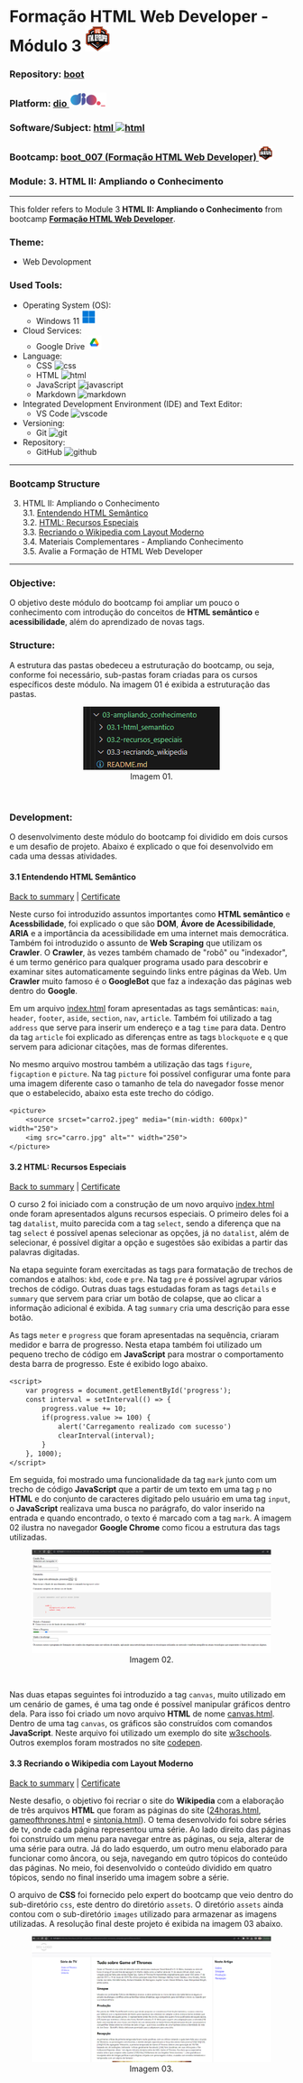 # Formação HTML Web Developer - Módulo 3   <img src="../0-aux/logo_boot.png" alt="boot_007" width="auto" height="45">

### Repository: [boot](../../../../)   
### Platform: <a href="../../../">dio   <img src="https://github.com/PedroHeeger/main/blob/main/0-aux/logos/plataforma/dio.jpeg" alt="dio" width="auto" height="25"></a>   
### Software/Subject: <a href="../../">html   <img src="https://cdn.jsdelivr.net/gh/devicons/devicon/icons/html5/html5-original.svg" alt="html" width="auto" height="25"></a>
### Bootcamp: <a href="../">boot_007 (Formação HTML Web Developer)   <img src="../0-aux/logo_boot.png" alt="boot_007" width="auto" height="25"></a>
### Module: 3. HTML II: Ampliando o Conhecimento 

---

This folder refers to Module 3 **HTML II: Ampliando o Conhecimento** from bootcamp [**Formação HTML Web Developer**](../).

### Theme:
- Web Devolopment

### Used Tools:
- Operating System (OS): 
  - Windows 11 <img src="https://github.com/PedroHeeger/main/blob/main/0-aux/logos/software/windows11.png" alt="windows11" width="auto" height="25">
- Cloud Services:
  - Google Drive <img src="https://github.com/PedroHeeger/main/blob/main/0-aux/logos/software/google_drive.png" alt="google_drive" width="auto" height="25">
- Language:
  - CSS   <img src="https://cdn.jsdelivr.net/gh/devicons/devicon/icons/css3/css3-original.svg" alt="css" width="auto" height="25">
  - HTML   <img src="https://cdn.jsdelivr.net/gh/devicons/devicon/icons/html5/html5-original.svg" alt="html" width="auto" height="25">
  - JavaScript   <img src="https://cdn.jsdelivr.net/gh/devicons/devicon/icons/javascript/javascript-original.svg" alt="javascript" width="auto" height="25">
  - Markdown   <img src="https://cdn.jsdelivr.net/gh/devicons/devicon/icons/markdown/markdown-original.svg" alt="markdown" width="auto" height="25">
- Integrated Development Environment (IDE) and Text Editor:
  - VS Code   <img src="https://cdn.jsdelivr.net/gh/devicons/devicon/icons/vscode/vscode-original.svg" alt="vscode" width="auto" height="25">
- Versioning: 
  - Git   <img src="https://cdn.jsdelivr.net/gh/devicons/devicon/icons/git/git-original.svg" alt="git" width="auto" height="25">
- Repository:
  - GitHub   <img src="https://cdn.jsdelivr.net/gh/devicons/devicon/icons/github/github-original.svg" alt="github" width="auto" height="25">

---

### Bootcamp Structure
3. <a name="item3">HTML II: Ampliando o Conhecimento</a>   
  3.1. <a href="#item3.1">Entendendo HTML Semântico</a>  
  3.2. <a href="#item3.2">HTML: Recursos Especiais</a>   
  3.3. <a href="#item3.3">Recriando o Wikipedia com Layout Moderno</a>   
  3.4. Materiais Complementares - Ampliando Conhecimento   
  3.5. Avalie a Formação de HTML Web Developer   

---

### Objective:
O objetivo deste módulo do bootcamp foi ampliar um pouco o conhecimento com introdução do conceitos de **HTML semântico** e **acessibilidade**, além do aprendizado de novas tags.

### Structure:
A estrutura das pastas obedeceu a estruturação do bootcamp, ou seja, conforme foi necessário, sub-pastas foram criadas para os cursos específicos deste módulo. Na imagem 01 é exibida a estruturação das pastas. 

<div align="Center"><figure>
    <img src="../0-aux/md3-img01.png" alt="img01"><br>
    <figcaption>Imagem 01.</figcaption>
</figure></div><br>

### Development:
O desenvolvimento deste módulo do bootcamp foi dividido em dois cursos e um desafio de projeto. Abaixo é explicado o que foi desenvolvido em cada uma dessas atividades.

<a name="item3.1"><h4>3.1 Entendendo HTML Semântico</h4></a>[Back to summary](#item3) | <a href="https://github.com/PedroHeeger/main/blob/main/cert_ti/04-curso/programming/html/(23-08-25)%20Entendendo%20HTML%20Sem%C3%A2ntico%20PH%20DIO.pdf">Certificate</a>

Neste curso foi introduzido assuntos importantes como **HTML semântico** e **Acessbilidade**, foi explicado o que são **DOM**, **Ávore de Acessibilidade**, **ARIA** e a importância da acessibilidade em uma internet mais democrática. Também foi introduzido o assunto de **Web Scraping** que utilizam os **Crawler**. O **Crawler**, às vezes também chamado de "robô" ou "indexador", é um termo genérico para qualquer programa usado para descobrir e examinar sites automaticamente seguindo links entre páginas da Web. Um **Crawler** muito famoso é o **GoogleBot** que faz a indexação das páginas web dentro do **Google**.

Em um arquivo [index.html](03.1-html_semantico/index.html) foram apresentadas as tags semânticas: `main`, `header`, `footer`, `aside`, `section`, `nav`, `article`. Também foi utilizado a tag `address` que serve para inserir um endereço e a tag `time` para data. Dentro da tag `article` foi explicado as diferenças entre as tags `blockquote` e `q` que servem para adicionar citações, mas de formas diferentes.

No mesmo arquivo mostrou também a utilização das tags `figure`, `figcaption` e `picture`. Na tag `picture` foi possível configurar uma fonte para uma imagem diferente caso o tamanho de tela do navegador fosse menor que o estabelecido, abaixo esta este trecho do código.

```
<picture>
    <source srcset="carro2.jpeg" media="(min-width: 600px)" width="250">
    <img src="carro.jpg" alt="" width="250">
</picture>
```

<a name="item3.2"><h4>3.2 HTML: Recursos Especiais</h4></a>[Back to summary](#item3) | <a href="https://github.com/PedroHeeger/main/blob/main/cert_ti/04-curso/programming/html/(23-08-25)%20HTML%3B%20Recursos%20Especiais%20PH%20DIO.pdf">Certificate</a>

O curso 2 foi iniciado com a construção de um novo arquivo [index.html](03.2-recursos_especiais/index.html) onde foram apresentados alguns recursos especiais. O primeiro deles foi a tag `datalist`, muito parecida com a tag `select`, sendo a diferença que na tag `select` é possível apenas selecionar as opções, já no `datalist`, além de selecionar, é possível digitar a opção e sugestões são exibidas a partir das palavras digitadas.

Na etapa seguinte foram exercitadas as tags para formatação de trechos de comandos e atalhos: `kbd`, `code` e `pre`. Na tag `pre` é possível agrupar vários trechos de código. Outras duas tags estudadas foram as tags `details` e `summary` que servem para criar um botão de colapse, que ao clicar a informação adicional é exibida. A tag `summary` cria uma descrição para esse botão.

As tags `meter` e `progress` que foram apresentadas na sequência, criaram medidor e barra de progresso. Nesta etapa também foi utilizado um pequeno trecho de código em **JavaScript** para mostrar o comportamento desta barra de progresso. Este é exibido logo abaixo.

```
<script>
    var progress = document.getElementById('progress');
    const interval = setInterval(() => {
        progress.value += 10;
        if(progress.value >= 100) {
            alert('Carregamento realizado com sucesso')
            clearInterval(interval);
        }
    }, 1000);
</script>
```

Em seguida, foi mostrado uma funcionalidade da tag `mark` junto com um trecho de código **JavaScript** que a partir de um texto em uma tag `p` no **HTML** e do conjunto de caracteres digitado pelo usuário em uma tag `input`, o **JavaScript** realizava uma busca no parágrafo, do valor inserido na entrada e quando encontrado, o texto é marcado com a tag `mark`. A imagem 02 ilustra no navegador **Google Chrome** como ficou a estrutura das tags utilizadas.

<div align="Center"><figure>
    <img src="../0-aux/md3-img02.png" alt="img02"><br>
    <figcaption>Imagem 02.</figcaption>
</figure></div><br>

Nas duas etapas seguintes foi introduzido a tag `canvas`, muito utilizado em um cenário de games, é uma tag onde é possível manipular gráficos dentro dela. Para isso foi criado um novo arquivo **HTML** de nome [canvas.html](./03.2-recursos_especiais/canvas.html). Dentro de uma tag `canvas`, os gráficos são construídos com comandos **JavaScript**. Neste arquivo foi utilizado um exemplo do site [w3schools](https://www.w3schools.com/html/html5_canvas.asp). Outros exemplos foram mostrados no site [codepen](https://codepen.io/).

<a name="item3.3"><h4>3.3 Recriando o Wikipedia com Layout Moderno</h4></a>[Back to summary](#item3) | <a href="https://github.com/PedroHeeger/main/blob/main/cert_ti/04-curso/programming/html/(23-08-25)%20Recriando%20o%20Wikipedia...%20PH%20DIO.pdf">Certificate</a>

Neste desafio, o objetivo foi recriar o site do **Wikipedia** com a elaboração de três arquivos **HTML** que foram as páginas do site ([24horas.html](./03.3-recriando_wikipedia/24horas.html), [gameofthrones.html](./03.3-recriando_wikipedia/gameofthrones.html) e [sintonia.html](./03.3-recriando_wikipedia/sintonia.html)). O tema desenvolvido foi sobre séries de tv, onde cada página representou uma série. Ao lado direito das páginas foi construído um menu para navegar entre as páginas, ou seja, alterar de uma série para outra. Já do lado esquerdo, um outro menu elaborado para funcionar como âncora, ou seja, navegando em qutro tópicos do conteúdo das páginas. No meio, foi desenvolvido o conteúdo dividido em quatro tópicos, sendo no final inserido uma imagem sobre a série. 

O arquivo de **CSS** foi fornecido pelo expert do bootcamp que veio dentro do sub-diretório `css`, este dentro do diretório `assets`. O diretório `assets` ainda contou com o sub-diretório `images` utilizado para armazenar as imagens utilizadas. A resolução final deste projeto é exibida na imagem 03 abaixo.

<div align="Center"><figure>
    <img src="../0-aux/md3-img03.png" alt="img03"><br>
    <figcaption>Imagem 03.</figcaption>
</figure></div><br>


